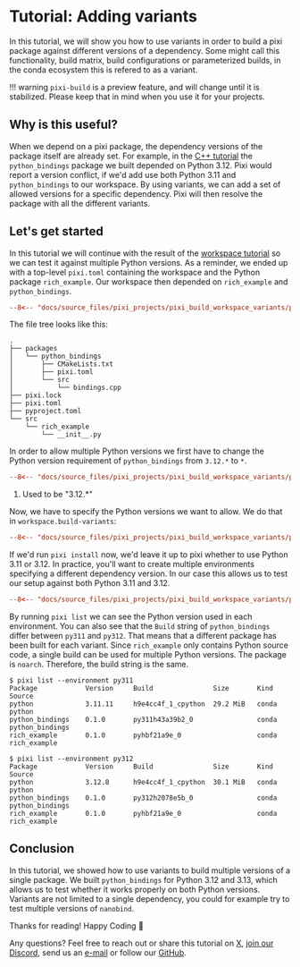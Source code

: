 # Tutorial: Adding variants

In this tutorial, we will show you how to use variants in order to build a pixi package against different versions of a dependency.
Some might call this functionality, build matrix, build configurations or parameterized builds, in the conda ecosystem this is refered to as a variant.

!!! warning
    `pixi-build` is a preview feature, and will change until it is stabilized.
    Please keep that in mind when you use it for your projects.

## Why is this useful?

When we depend on a pixi package, the dependency versions of the package itself are already set.
For example, in the [C++ tutorial](cpp.md) the `python_bindings` package we built depended on Python 3.12.
Pixi would report a version conflict, if we'd add use both Python 3.11 and `python_bindings` to our workspace.
By using variants, we can add a set of allowed versions for a specific dependency.
Pixi will then resolve the package with all the different variants.

## Let's get started

In this tutorial we will continue with the result of the [workspace tutorial](workspace.md) so we can test it against multiple Python versions.
As a reminder, we ended up with a top-level `pixi.toml` containing the workspace and the Python package `rich_example`.
Our workspace then depended on `rich_example` and `python_bindings`.

```toml title="pixi.toml"
--8<-- "docs/source_files/pixi_projects/pixi_build_workspace_variants/pixi.toml:dependencies"
```

The file tree looks like this:

```shell
.
├── packages
│   └── python_bindings
│       ├── CMakeLists.txt
│       ├── pixi.toml
│       └── src
│           └── bindings.cpp
├── pixi.lock
├── pixi.toml
├── pyproject.toml
└── src
    └── rich_example
        └── __init__.py
```

In order to allow multiple Python versions we first have to change the Python version requirement of `python_bindings` from `3.12.*` to `*`.

```toml title="packages/python_bindings/pixi.toml" hl_lines="4"
--8<-- "docs/source_files/pixi_projects/pixi_build_workspace_variants/packages/python_bindings/pixi.toml:host-dependencies"
```

1. Used to be "3.12.*"

Now, we have to specify the Python versions we want to allow.
We do that in `workspace.build-variants`:

```toml title="pixi.toml"
--8<-- "docs/source_files/pixi_projects/pixi_build_workspace_variants/pixi.toml:variants"
```

If we'd run `pixi install` now, we'd leave it up to pixi whether to use Python 3.11 or 3.12.
In practice, you'll want to create multiple environments specifying a different dependency version.
In our case this allows us to test our setup against both Python 3.11 and 3.12.


```toml title="pixi.toml"
--8<-- "docs/source_files/pixi_projects/pixi_build_workspace_variants/pixi.toml:environments"
```

By running `pixi list` we can see the Python version used in each environment.
You can also see that the `Build` string of `python_bindings` differ between `py311` and `py312`.
That means that a different package has been built for each variant.
Since `rich_example` only contains Python source code, a single build can be used for multiple Python versions.
The package is `noarch`.
Therefore, the build string is the same.


```pwsh
$ pixi list --environment py311
Package            Version     Build               Size       Kind   Source
python             3.11.11     h9e4cc4f_1_cpython  29.2 MiB   conda  python
python_bindings    0.1.0       py311h43a39b2_0                conda  python_bindings
rich_example       0.1.0       pyhbf21a9e_0                   conda  rich_example
```

```pwsh
$ pixi list --environment py312
Package            Version     Build               Size       Kind   Source
python             3.12.8      h9e4cc4f_1_cpython  30.1 MiB   conda  python
python_bindings    0.1.0       py312h2078e5b_0                conda  python_bindings
rich_example       0.1.0       pyhbf21a9e_0                   conda  rich_example
```


## Conclusion

In this tutorial, we showed how to use variants to build multiple versions of a single package.
We built `python_bindings` for Python 3.12 and 3.13, which allows us to test whether it works properly on both Python versions.
Variants are not limited to a single dependency, you could for example try to test multiple versions of `nanobind`.

Thanks for reading! Happy Coding 🚀

Any questions? Feel free to reach out or share this tutorial on [X](https://twitter.com/prefix_dev), [join our Discord](https://discord.gg/kKV8ZxyzY4), send us an [e-mail](mailto:hi@prefix.dev) or follow our [GitHub](https://github.com/prefix-dev).
